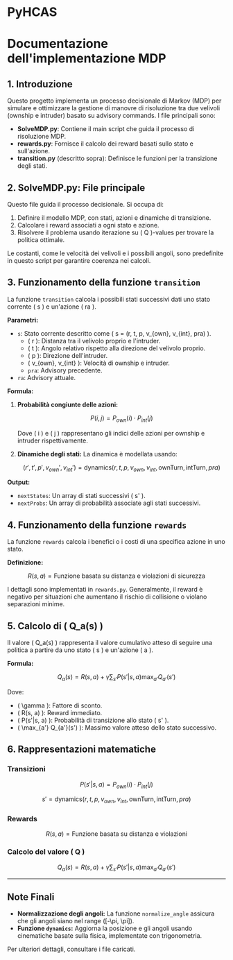 # PyHCAS

# Documentazione dell'implementazione MDP

## 1. Introduzione

Questo progetto implementa un processo decisionale di Markov (MDP) per simulare e ottimizzare la gestione di manovre di risoluzione 
tra due velivoli (ownship e intruder) basato su advisory commands. I file principali sono:

- **SolveMDP.py**: Contiene il main script che guida il processo di risoluzione MDP.
- **rewards.py**: Fornisce il calcolo dei reward basati sullo stato e sull'azione.
- **transition.py** (descritto sopra): Definisce le funzioni per la transizione degli stati.

## 2. SolveMDP.py: File principale

Questo file guida il processo decisionale. Si occupa di:
1. Definire il modello MDP, con stati, azioni e dinamiche di transizione.
2. Calcolare i reward associati a ogni stato e azione.
3. Risolvere il problema usando iterazione su \( Q \)-values per trovare la politica ottimale.

Le costanti, come le velocità dei velivoli e i possibili angoli, sono predefinite in questo script per garantire coerenza nei calcoli.

## 3. Funzionamento della funzione `transition`

La funzione `transition` calcola i possibili stati successivi dati uno stato corrente \( s \) e un'azione \( ra \).

**Parametri:**

- `s`: Stato corrente descritto come \( s = (r, t, p, v_{own}, v_{int}, pra) \).
  - \( r \): Distanza tra il velivolo proprio e l'intruder.
  - \( t \): Angolo relativo rispetto alla direzione del velivolo proprio.
  - \( p \): Direzione dell'intruder.
  - \( v_{own}, v_{int} \): Velocità di ownship e intruder.
  - `pra`: Advisory precedente.
- `ra`: Advisory attuale.

**Formula:**

1. **Probabilità congiunte delle azioni:**  
   ```math
   P(i, j) = P_{own}(i) \cdot P_{int}(j)
   ```
   Dove \( i \) e \( j \) rappresentano gli indici delle azioni per ownship e intruder rispettivamente.

2. **Dinamiche degli stati:** La dinamica è modellata usando:
   ```math
   (r', t', p', v_{own}', v_{int}') = \text{dynamics}(r, t, p, v_{own}, v_{int}, \text{ownTurn}, \text{intTurn}, pra)
   ```

**Output:**

- `nextStates`: Un array di stati successivi \( s' \).
- `nextProbs`: Un array di probabilità associate agli stati successivi.

## 4. Funzionamento della funzione `rewards`

La funzione `rewards` calcola i benefici o i costi di una specifica azione in uno stato. 

**Definizione:**

```math
R(s, a) = \text{Funzione basata su distanza e violazioni di sicurezza}
```

I dettagli sono implementati in `rewards.py`. Generalmente, il reward è negativo per situazioni che aumentano il rischio di collisione 
o violano separazioni minime.

## 5. Calcolo di \( Q_a(s) \)

Il valore \( Q_a(s) \) rappresenta il valore cumulativo atteso di seguire una politica a partire da uno stato \( s \) e un'azione \( a \).

**Formula:**

```math
Q_a(s) = R(s, a) + \gamma \sum_{s'} P(s'|s, a) \max_{a'} Q_{a'}(s')
```

Dove:

- \( \gamma \): Fattore di sconto.
- \( R(s, a) \): Reward immediato.
- \( P(s'|s, a) \): Probabilità di transizione allo stato \( s' \).
- \( \max_{a'} Q_{a'}(s') \): Massimo valore atteso dello stato successivo.

## 6. Rappresentazioni matematiche

### Transizioni

```math
P(s'|s, a) = P_{own}(i) \cdot P_{int}(j)
```

```math
s' = \text{dynamics}(r, t, p, v_{own}, v_{int}, \text{ownTurn}, \text{intTurn}, pra)
```

### Rewards

```math
R(s, a) = \text{Funzione basata su distanza e violazioni}
```

### Calcolo del valore \( Q \)

```math
Q_a(s) = R(s, a) + \gamma \sum_{s'} P(s'|s, a) \max_{a'} Q_{a'}(s')
```

---

## Note Finali

- **Normalizzazione degli angoli:** La funzione `normalize_angle` assicura che gli angoli siano nel range \([-\pi, \pi]\).
- **Funzione `dynamics`:** Aggiorna la posizione e gli angoli usando cinematiche basate sulla fisica, implementate con trigonometria.

Per ulteriori dettagli, consultare i file caricati.

